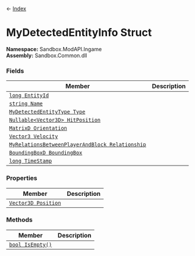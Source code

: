 ← [Index](index)
# MyDetectedEntityInfo Struct
**Namespace:** Sandbox.ModAPI.Ingame  
**Assembly:** Sandbox.Common.dll  
### Fields
|Member|Description|
|---|---|
|[`long EntityId`](Sandbox.ModAPI.Ingame.EntityId)||
|[`string Name`](Sandbox.ModAPI.Ingame.Name)||
|[`MyDetectedEntityType Type`](Sandbox.ModAPI.Ingame.Type)||
|[`Nullable<Vector3D> HitPosition`](Sandbox.ModAPI.Ingame.HitPosition)||
|[`MatrixD Orientation`](Sandbox.ModAPI.Ingame.Orientation)||
|[`Vector3 Velocity`](Sandbox.ModAPI.Ingame.Velocity)||
|[`MyRelationsBetweenPlayerAndBlock Relationship`](Sandbox.ModAPI.Ingame.Relationship)||
|[`BoundingBoxD BoundingBox`](Sandbox.ModAPI.Ingame.BoundingBox)||
|[`long TimeStamp`](Sandbox.ModAPI.Ingame.TimeStamp)||
### Properties
|Member|Description|
|---|---|
|[`Vector3D Position`](Sandbox.ModAPI.Ingame.Position)||
### Methods
|Member|Description|
|---|---|
|[`bool IsEmpty()`](Sandbox.ModAPI.Ingame.IsEmpty)||
